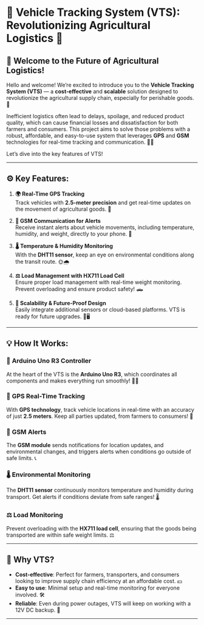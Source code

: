 # 🚜 **Vehicle Tracking System (VTS)**: Revolutionizing Agricultural Logistics 🌱

## 👋 **Welcome to the Future of Agricultural Logistics!**

Hello and welcome! We’re excited to introduce you to the **Vehicle Tracking System (VTS)** — a **cost-effective** and **scalable** solution designed to revolutionize the agricultural supply chain, especially for perishable goods. 🌾

Inefficient logistics often lead to delays, spoilage, and reduced product quality, which can cause financial losses and dissatisfaction for both farmers and consumers. This project aims to solve those problems with a robust, affordable, and easy-to-use system that leverages **GPS** and **GSM** technologies for real-time tracking and communication. 🚚📡

Let’s dive into the key features of VTS!

---

## ⚙️ **Key Features**:

1. **🌍 Real-Time GPS Tracking**  
   Track vehicles with **2.5-meter precision** and get real-time updates on the movement of agricultural goods. 📍

2. **📲 GSM Communication for Alerts**  
   Receive instant alerts about vehicle movements, including temperature, humidity, and weight, directly to your phone. 📲

3. **🌡️ Temperature & Humidity Monitoring**  
   With the **DHT11 sensor**, keep an eye on environmental conditions along the transit route. 🌞🌧️

4. **⚖️ Load Management with HX711 Load Cell**  
   Ensure proper load management with real-time weight monitoring. Prevent overloading and ensure product safety! 🛻

5. **🔋 Scalability & Future-Proof Design**  
   Easily integrate additional sensors or cloud-based platforms. VTS is ready for future upgrades. 🔧🖥️

---

## 💡 **How It Works**:

### 🧠 **Arduino Uno R3 Controller**  
At the heart of the VTS is the **Arduino Uno R3**, which coordinates all components and makes everything run smoothly! 🧑‍💻

### 📍 **GPS Real-Time Tracking**  
With **GPS technology**, track vehicle locations in real-time with an accuracy of just **2.5 meters**. Keep all parties updated, from farmers to consumers! 🚜

### 📲 **GSM Alerts**  
The **GSM module** sends notifications for location updates, and environmental changes, and triggers alerts when conditions go outside of safe limits. 📞

### 🌡️ **Environmental Monitoring**  
The **DHT11 sensor** continuously monitors temperature and humidity during transport. Get alerts if conditions deviate from safe ranges! 🌡️

### ⚖️ **Load Monitoring**  
Prevent overloading with the **HX711 load cell**, ensuring that the goods being transported are within safe weight limits. ⚖️

---

## 🌱 **Why VTS?**

- **Cost-effective**: Perfect for farmers, transporters, and consumers looking to improve supply chain efficiency at an affordable cost. 💵
- **Easy to use**: Minimal setup and real-time monitoring for everyone involved. 🛠️
- **Reliable**: Even during power outages, VTS will keep on working with a 12V DC backup. 🔋

---

